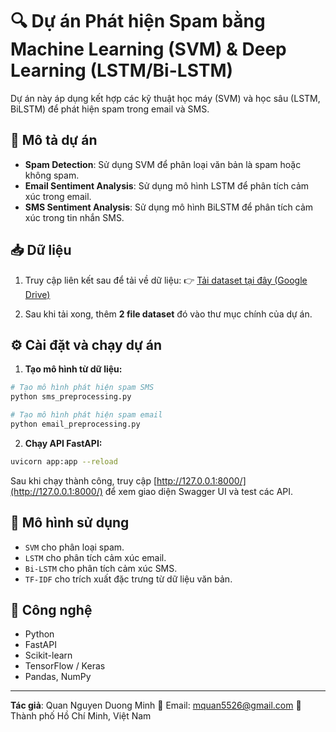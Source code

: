 # 🔍 Dự án Phát hiện Spam bằng Machine Learning (SVM) & Deep Learning (LSTM/Bi-LSTM)

Dự án này áp dụng kết hợp các kỹ thuật học máy (SVM) và học sâu (LSTM, BiLSTM) để phát hiện spam trong email và SMS.

## 📂 Mô tả dự án

- **Spam Detection**: Sử dụng SVM để phân loại văn bản là spam hoặc không spam.
- **Email Sentiment Analysis**: Sử dụng mô hình LSTM để phân tích cảm xúc trong email.
- **SMS Sentiment Analysis**: Sử dụng mô hình BiLSTM để phân tích cảm xúc trong tin nhắn SMS.

## 📥 Dữ liệu

1. Truy cập liên kết sau để tải về dữ liệu:
   👉 [Tải dataset tại đây (Google Drive)](https://drive.google.com/drive/u/1/folders/1ZeUBZVLjXZJ48s7nv3xNmGSnO9a_vv-N)

2. Sau khi tải xong, thêm **2 file dataset** đó vào thư mục chính của dự án.

## ⚙️ Cài đặt và chạy dự án

1. **Tạo mô hình từ dữ liệu:**

```bash
# Tạo mô hình phát hiện spam SMS
python sms_preprocessing.py

# Tạo mô hình phát hiện spam email
python email_preprocessing.py
````

2. **Chạy API FastAPI:**

```bash
uvicorn app:app --reload
```

Sau khi chạy thành công, truy cập [http://127.0.0.1:8000/](http://127.0.0.1:8000/) để xem giao diện Swagger UI và test các API.

## 🧠 Mô hình sử dụng

* `SVM` cho phân loại spam.
* `LSTM` cho phân tích cảm xúc email.
* `Bi-LSTM` cho phân tích cảm xúc SMS.
* `TF-IDF` cho trích xuất đặc trưng từ dữ liệu văn bản.

## 🧰 Công nghệ

* Python
* FastAPI
* Scikit-learn
* TensorFlow / Keras
* Pandas, NumPy

---

**Tác giả**: Quan Nguyen Duong Minh
📧 Email: [mquan5526@gmail.com](mailto:mquan5526@gmail.com)
📍 Thành phố Hồ Chí Minh, Việt Nam

```
